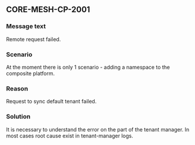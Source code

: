 ## CORE-MESH-CP-2001
### Message text
Remote request failed.

### Scenario
At the moment there is only 1 scenario - adding a namespace to the composite platform.

### Reason
Request to sync default tenant failed.

### Solution
It is necessary to understand the error on the part of the tenant manager. In most cases root cause exist in tenant-manager logs.
